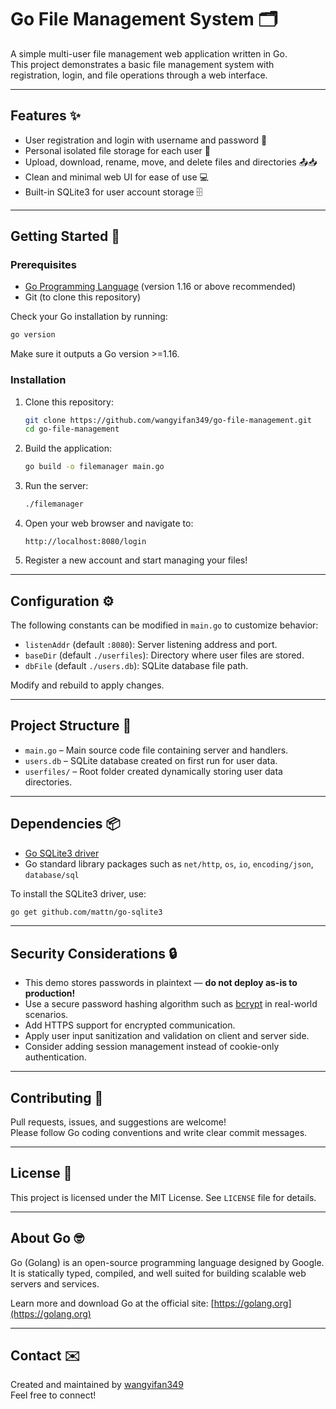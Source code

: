 # Go File Management System 🗂️

A simple multi-user file management web application written in Go.  
This project demonstrates a basic file management system with registration, login, and file operations through a web interface.

---

## Features ✨

- User registration and login with username and password 🔐
- Personal isolated file storage for each user 📁
- Upload, download, rename, move, and delete files and directories 📤📥
- Clean and minimal web UI for ease of use 💻
- Built-in SQLite3 for user account storage 🗄️

---

## Getting Started 🚀

### Prerequisites

- [Go Programming Language](https://golang.org/doc/install) (version 1.16 or above recommended)
- Git (to clone this repository)

Check your Go installation by running:

```bash
go version
```

Make sure it outputs a Go version >=1.16.

### Installation

1. Clone this repository:

   ```bash
   git clone https://github.com/wangyifan349/go-file-management.git
   cd go-file-management
   ```

2. Build the application:

   ```bash
   go build -o filemanager main.go
   ```

3. Run the server:

   ```bash
   ./filemanager
   ```

4. Open your web browser and navigate to:

   ```
   http://localhost:8080/login
   ```

5. Register a new account and start managing your files!

---

## Configuration ⚙️

The following constants can be modified in `main.go` to customize behavior:

- `listenAddr` (default `:8080`): Server listening address and port.
- `baseDir` (default `./userfiles`): Directory where user files are stored.
- `dbFile` (default `./users.db`): SQLite database file path.

Modify and rebuild to apply changes.

---

## Project Structure 📁

- `main.go` – Main source code file containing server and handlers.
- `users.db` – SQLite database created on first run for user data.
- `userfiles/` – Root folder created dynamically storing user data directories.

---

## Dependencies 📦

- [Go SQLite3 driver](https://github.com/mattn/go-sqlite3)
- Go standard library packages such as `net/http`, `os`, `io`, `encoding/json`, `database/sql`

To install the SQLite3 driver, use:

```bash
go get github.com/mattn/go-sqlite3
```

---

## Security Considerations 🔒

- This demo stores passwords in plaintext — **do not deploy as-is to production!**
- Use a secure password hashing algorithm such as [bcrypt](https://pkg.go.dev/golang.org/x/crypto/bcrypt) in real-world scenarios.
- Add HTTPS support for encrypted communication.
- Apply user input sanitization and validation on client and server side.
- Consider adding session management instead of cookie-only authentication.

---

## Contributing 🤝

Pull requests, issues, and suggestions are welcome!  
Please follow Go coding conventions and write clear commit messages.

---

## License 📄

This project is licensed under the MIT License. See `LICENSE` file for details.

---

## About Go 🤓

Go (Golang) is an open-source programming language designed by Google. It is statically typed, compiled, and well suited for building scalable web servers and services.  

Learn more and download Go at the official site: [https://golang.org](https://golang.org)

---

## Contact ✉️

Created and maintained by [wangyifan349](https://github.com/wangyifan349)  
Feel free to connect!

